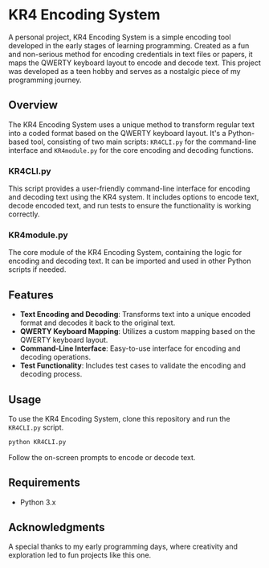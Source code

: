 # KR4 Encoding System

A personal project, KR4 Encoding System is a simple encoding tool developed in the early stages of learning programming. Created as a fun and non-serious method for encoding credentials in text files or papers, it maps the QWERTY keyboard layout to encode and decode text. This project was developed as a teen hobby and serves as a nostalgic piece of my programming journey.

## Overview

The KR4 Encoding System uses a unique method to transform regular text into a coded format based on the QWERTY keyboard layout. It's a Python-based tool, consisting of two main scripts: `KR4CLI.py` for the command-line interface and `KR4module.py` for the core encoding and decoding functions.

### KR4CLI.py

This script provides a user-friendly command-line interface for encoding and decoding text using the KR4 system. It includes options to encode text, decode encoded text, and run tests to ensure the functionality is working correctly.

### KR4module.py

The core module of the KR4 Encoding System, containing the logic for encoding and decoding text. It can be imported and used in other Python scripts if needed.

## Features

- **Text Encoding and Decoding**: Transforms text into a unique encoded format and decodes it back to the original text.
- **QWERTY Keyboard Mapping**: Utilizes a custom mapping based on the QWERTY keyboard layout.
- **Command-Line Interface**: Easy-to-use interface for encoding and decoding operations.
- **Test Functionality**: Includes test cases to validate the encoding and decoding process.

## Usage

To use the KR4 Encoding System, clone this repository and run the `KR4CLI.py` script.

```bash
python KR4CLI.py
```

Follow the on-screen prompts to encode or decode text.

## Requirements

- Python 3.x

## Acknowledgments

A special thanks to my early programming days, where creativity and exploration led to fun projects like this one.
